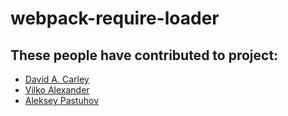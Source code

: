 # webpack-require-loader
## These people have contributed to project:
- [David A. Carley](https://github.com/dacarley)
- [Vilko Alexander](https://github.com/vilkoalexander)
- [Aleksey Pastuhov](https://github.com/aleksey-pastuhov)
